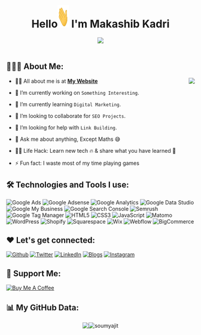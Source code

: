 <h1 align="center">Hello<img src="https://raw.githubusercontent.com/ABSphreak/ABSphreak/master/gifs/Hi.gif" width="30px" height="60px"> I'm Makashib Kadri</h1>

<!--
**makashibk/makashibk** is a ✨ _special_ ✨ repository because its `README.md` (this file) appears on your GitHub profile.
Here are some ideas to get you started: -->

<div align="center">
  <img src ="./banner.png" />
  
</div>

 <br/>

## 👨🏻‍💻 About Me:

<img  src="./thoughtworks-gif_dribbble.gif" height="290px" align="right" />

- 🙋‍♂️ All about me is at **[My Website](https://makashibk.com/)**

- 🔭 I’m currently working on `Something Interesting`.

- 🌱 I’m currently learning `Digital Marketing`.

- 👯 I’m looking to collaborate for `SEO Projects`.

- 🤔 I’m looking for help with `Link Building`.

- 💬 Ask me about anything, Except Maths :sweat_smile:

- 👨‍💻 Life Hack: Learn new tech :fire: & share what you have learned :tada:

- ⚡ Fun fact: I waste most of my time playing games

## 🛠️ Technologies and Tools I use:

<p>
<img alt="Google Ads" src="https://img.shields.io/badge/Google%20Ads-4285F4.svg?style=for-the-badge&logo=Google-Ads&logoColor=white" height="25px"/>
<img alt="Google Adsense" src="https://img.shields.io/badge/Google%20AdSense-4285F4.svg?style=for-the-badge&logo=Google-AdSense&logoColor=white"  height="25px"/>
<img alt="Google Analytics" src="https://img.shields.io/badge/Google%20Analytics-E37400.svg?style=for-the-badge&logo=Google-Analytics&logoColor=white" height="25px"/>
<img alt="Google Data Studio" src="https://img.shields.io/badge/Google%20Data%20Studio-669DF6.svg?style=for-the-badge&logo=Google-Data-Studio&logoColor=white" height="25px"/>
<img alt="Google My Business" src="https://img.shields.io/badge/Google%20My%20Business-4285F4.svg?style=for-the-badge&logo=Google-My-Business&logoColor=white"  height="25px"/>
<img alt="Google Search Console" src="https://img.shields.io/badge/Google%20Search%20Console-458CF5.svg?style=for-the-badge&logo=Google-Search-Console&logoColor=white"  height="25px"/>
<img alt="Semrush" src="https://img.shields.io/badge/Semrush-FF642D.svg?style=for-the-badge&logo=Semrush&logoColor=white" height="25px"/>
<img alt="Google Tag Manager" src="https://img.shields.io/badge/Google%20Tag%20Manager-246FDB.svg?style=for-the-badge&logo=Google-Tag-Manager&logoColor=white" height="25px"/>
<img alt="HTML5" src="https://img.shields.io/badge/HTML5-E34F26.svg?style=for-the-badge&logo=HTML5&logoColor=white" height="25px"/>
<img alt="CSS3" src="https://img.shields.io/badge/CSS3-1572B6.svg?style=for-the-badge&logo=CSS3&logoColor=white" height="25px"/>
<img alt="JavaScript" src="https://img.shields.io/badge/JavaScript-F7DF1E.svg?style=for-the-badge&logo=JavaScript&logoColor=black"  height="25px"/>
<img alt="Matomo" src="https://img.shields.io/badge/Matomo-3152A0.svg?style=for-the-badge&logo=Matomo&logoColor=white" height="25px"/>
<img alt="WordPress" src="https://img.shields.io/badge/WordPress-21759B.svg?style=for-the-badge&logo=WordPress&logoColor=white" height="25px"/>
<img alt="Shopify" src="https://img.shields.io/badge/Shopify-7AB55C.svg?style=for-the-badge&logo=Shopify&logoColor=white" height="25px"/>
<img alt="Squarespace" src="https://img.shields.io/badge/Squarespace-000000.svg?style=for-the-badge&logo=Squarespace&logoColor=white" height="25px"/>
<img alt="Wix" src="https://img.shields.io/badge/Wix-0C6EFC.svg?style=for-the-badge&logo=Wix&logoColor=white" height="25px"/>
<img alt="Webflow" src="https://img.shields.io/badge/Webflow-146EF5.svg?style=for-the-badge&logo=Webflow&logoColor=white" height="25px"/>
<img alt="BigCommerce" src="https://img.shields.io/badge/BigCommerce-121118.svg?style=for-the-badge&logo=BigCommerce&logoColor=white" height="25px"/>
</p>

## ❤️ Let's get connected:

<p><a href="https://makashibk.com/" rel="nofollow noopener" target="_blank"><img alt="Github" src="https://img.shields.io/badge/makashibk.tech-9146FF.svg?&style=for-the-badge&logo=appveyor&logoColor=white" height="30px" /></a> <a href="https://twitter.com/MakashibK" rel="nofollow noopener" target="_blank"><img alt="Twitter" src="https://img.shields.io/badge/twitter-%231DA1F2.svg?&style=for-the-badge&logo=twitter&logoColor=white" height="30px"/></a> <a href="https://www.linkedin.com/in/makashibk" target="_blank"><img alt="LinkedIn" src="https://img.shields.io/badge/linkedin-%230077B5.svg?&style=for-the-badge&logo=linkedin&logoColor=white" height="30px"/></a> <a href="https://makashibk.com/blog" rel="nofollow noopener" target="_blank"><img alt="Blogs" src="https://img.shields.io/badge/Blog-0A0A0A?style=for-the-badge&logo=dev.to&logoColor=white" height="30px"/></a> <a href="https://www.instagram.com/makashibk" rel="nofollow noopener" target="_blank"><img alt="Instagram" src="https://img.shields.io/badge/Instagram-E4405F?style=for-the-badge&logo=instagram&logoColor=white"  height="30px"/></a></p>

## 🤝 Support Me:

<a href="https://www.buymeacoffee.com/makashibk" target="_blank"><img src="https://cdn.buymeacoffee.com/buttons/v2/default-violet.png" alt="Buy Me A Coffee" height="70px" width="200px"></a>

## 📊 My GitHub Data:

<div align="center"><img align="center" src="https://github-readme-stats.anuraghazra1.vercel.app/api?username=makashibk&show_icons=true" /><img align="center" src="https://github-readme-streak-stats.herokuapp.com/?user=makashibk" alt="soumyajit" /></div>

